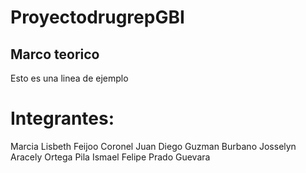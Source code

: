 # ProyectodrugrepGBI

## Marco teorico

Esto es una linea de ejemplo
# Integrantes: 

Marcia Lisbeth Feijoo Coronel
Juan Diego Guzman Burbano
Josselyn Aracely Ortega Pila
Ismael Felipe Prado Guevara
